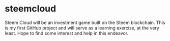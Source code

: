 # steemcloud
Steem Cloud will be an investment game built on the Steem blockchain. This is my first GitHub project and will serve as a learning exercise, at the very least. Hope to find some interest and help in this endeavor.
